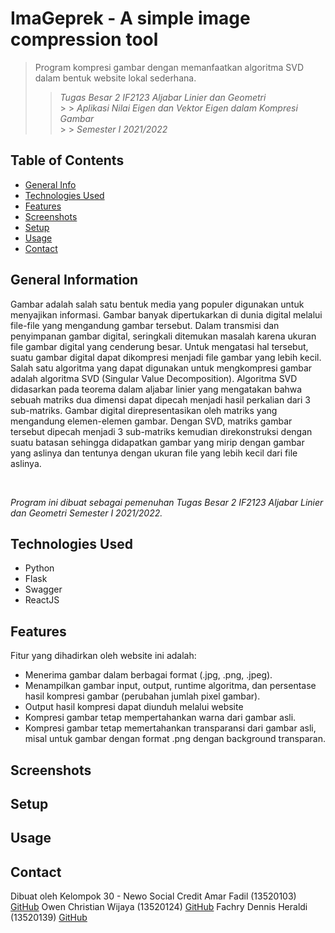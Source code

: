 # ImaGeprek - A simple image compression tool

> Program kompresi gambar dengan memanfaatkan algoritma SVD dalam bentuk website lokal sederhana.
>
> > _Tugas Besar 2 IF2123 Aljabar Linier dan Geometri_ <br> > > _Aplikasi Nilai Eigen dan Vektor Eigen dalam Kompresi Gambar_ <br> > > _Semester I 2021/2022_ <br>

## Table of Contents

- [General Info](#general-information)
- [Technologies Used](#technologies-used)
- [Features](#features)
- [Screenshots](#screenshots)
- [Setup](#setup)
- [Usage](#usage)
  <!-- * [Room for Improvement](#room-for-improvement) -->
  <!-- * [Acknowledgements](#acknowledgements) -->
- [Contact](#contact)

## General Information

<p> Gambar adalah salah satu bentuk media yang populer digunakan untuk menyajikan informasi. 
Gambar banyak dipertukarkan di dunia digital melalui file-file yang mengandung gambar tersebut. 
Dalam transmisi dan penyimpanan gambar digital, seringkali ditemukan masalah karena ukuran file gambar digital yang cenderung
besar.
Untuk mengatasi hal tersebut, suatu gambar digital dapat dikompresi menjadi file gambar yang lebih kecil. 
Salah satu algoritma yang dapat digunakan untuk mengkompresi gambar adalah algoritma SVD (Singular Value Decomposition).
Algoritma SVD didasarkan pada teorema dalam aljabar linier yang mengatakan bahwa sebuah matriks dua dimensi dapat dipecah menjadi hasil perkalian 
dari 3 sub-matriks. 
Gambar digital direpresentasikan oleh matriks yang mengandung elemen-elemen gambar. 
Dengan SVD, matriks gambar tersebut dipecah menjadi 3 sub-matriks kemudian direkonstruksi dengan suatu batasan sehingga didapatkan gambar yang mirip dengan gambar yang aslinya dan tentunya dengan ukuran file yang lebih kecil dari file aslinya. </p> <br>

_Program ini dibuat sebagai pemenuhan Tugas Besar 2 IF2123 Aljabar Linier dan Geometri Semester I 2021/2022._

## Technologies Used

- Python
- Flask
- Swagger
- ReactJS

## Features

Fitur yang dihadirkan oleh website ini adalah:

- Menerima gambar dalam berbagai format (.jpg, .png, .jpeg).
- Menampilkan gambar input, output, runtime algoritma, dan persentase hasil kompresi gambar (perubahan jumlah pixel gambar).
- Output hasil kompresi dapat diunduh melalui website
- Kompresi gambar tetap mempertahankan warna dari gambar asli.
- Kompresi gambar tetap memertahankan transparansi dari gambar asli, misal untuk gambar dengan format .png dengan background transparan.

## Screenshots

<!-- ![Example screenshot](./img/screenshot.png)
If you have screenshots you'd like to share, include them here. -->

## Setup

<!-- What are the project requirements/dependencies? Where are they listed? A requirements.txt or a Pipfile.lock file perhaps? Where is it located?

Proceed to describe how to install / setup one's local environment / get started with the project. -->

## Usage

<!-- How does one go about using it?
Provide various use cases and code examples here.

`write-your-code-here` -->

<!-- ## Room for Improvement
Include areas you believe need improvement / could be improved. Also add TODOs for future development.

Room for improvement:
- Improvement to be done 1
- Improvement to be done 2

To do:
- Feature to be added 1
- Feature to be added 2 -->

<!-- ## Acknowledgements
Give credit here.
- This project was inspired by...
- This project was based on [this tutorial](https://www.example.com).
- Many thanks to... -->

## Contact

Dibuat oleh Kelompok 30 - Newo Social Credit
Amar Fadil (13520103) <a href="https://github.com/marfgold1">GitHub</a>
Owen Christian Wijaya (13520124) <a href="https://github.com/clumsyyyy">GitHub</a>
Fachry Dennis Heraldi (13520139) <a href="https://github.com/dennisheraldi">GitHub</a>
